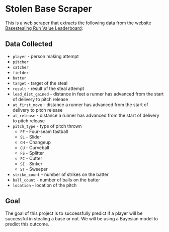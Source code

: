 # Stolen Base Scraper

This is a web scraper that extracts the following data from the website [Basestealing Run Value Leaderboard](https://baseballsavant.mlb.com/leaderboard/basestealing-run-value):


## Data Collected

- `player` - person making attempt
- `pitcher` 
- `catcher` 
- `fielder` 
- `batter`  
- `target` - target of the steal
- `result` - result of the steal attempt
- `lead_dist_gained` - distance in feet a runner has advanced from the start of delivery to pitch release
- `at_first_move` - distance a runner has advanced from the start of delivery to pitch release 
- `at_release` - distance a runner has advanced from the start of delivery to pitch release 
- `pitch_type` - type of pitch thrown
  - `FF` - Four-seam fastball
  - `SL` - Slider
  - `CH` - Changeup
  - `CU` - Curveball
  - `FS` - Splitter
  - `FC` - Cutter
  - `SI` - Sinker
  - `ST` - Sweeper
- `strike_count` - number of strikes on the batter
- `ball_count` - number of balls on the batter
- `location` - location of the pitch

## Goal 
The goal of this project is to successfully predict if a player will be successful in stealing a base or not.
We will be using a Bayesian model to predict this outcome.